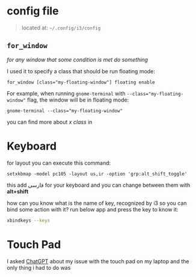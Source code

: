 # config file
> located at: `~/.config/i3/config`

## `for_window`
*for any window that some condition is met do something*

I used it to specify a class that should be run floating mode:
``` config-i3
for_window [class="my-floating-window"] floating enable
```
For example, when running `gnome-terminal` with `--class="my-floating-window"` flag, the window will be in floating mode:
``` shell
gnome-terminal --class="my-floating-window"
```
you can find more about *x class* in
# Keyboard 

for layout you can execute this command:
``` shell
setxkbmap -model pc105 -layout us,ir -option 'grp:alt_shift_toggle'
```
this add فارسی for your keyboard and you can change between them with **alt+shift**

how can you know what is the name of key, recognized by i3 so you can bind some action with it? run below app and press the key to know it:
``` bash
xbindkeys --keys
```

# Touch Pad
I asked [ChatGPT](https://chatgpt.com/share/685d006c-6f1c-800b-8ab6-0408e28031f6) about my issue with the touch pad on my laptop and the only thing i had to do was    